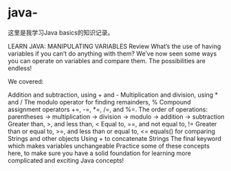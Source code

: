 # java-

这里是我学习Java basics的知识记录。


LEARN JAVA: MANIPULATING VARIABLES
Review
What’s the use of having variables if you can’t do anything with them? We’ve now seen some ways you can operate on variables and compare them. The possibilities are endless!

We covered:

Addition and subtraction, using + and -
Multiplication and division, using * and /
The modulo operator for finding remainders, %
Compound assignment operators +=, -=, *=, /=, and %=.
The order of operations: parentheses -> multiplication -> division -> modulo -> addition -> subtraction
Greater than, >, and less than, <
Equal to, ==, and not equal to, !=
Greater than or equal to, >=, and less than or equal to, <=
equals() for comparing Strings and other objects
Using + to concatenate Strings
The final keyword which makes variables unchangeable
Practice some of these concepts here, to make sure you have a solid foundation for learning more complicated and exciting Java concepts!
